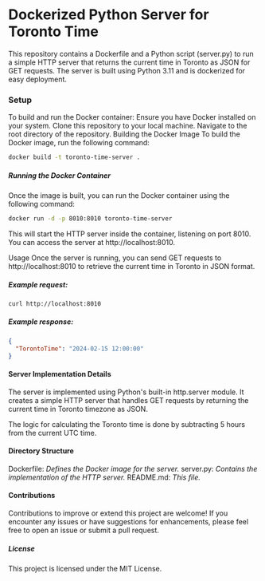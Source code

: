 # Dockerized Python Server for Toronto Time
This repository contains a Dockerfile and a Python script (server.py) to run a simple HTTP server that returns the current time in Toronto as JSON for GET requests. The server is built using Python 3.11 and is dockerized for easy deployment.

### Setup
To build and run the Docker container:
Ensure you have Docker installed on your system.
Clone this repository to your local machine.
Navigate to the root directory of the repository.
Building the Docker Image
To build the Docker image, run the following command:

```bash
docker build -t toronto-time-server .
```
##### Running the Docker Container
Once the image is built, you can run the Docker container using the following command:
```bash
docker run -d -p 8010:8010 toronto-time-server
```
This will start the HTTP server inside the container, listening on port 8010. You can access the server at http://localhost:8010.

Usage
Once the server is running, you can send GET requests to http://localhost:8010 to retrieve the current time in Toronto in JSON format.

##### Example request:
```bash
curl http://localhost:8010
```
##### Example response:

```json
{
  "TorontoTime": "2024-02-15 12:00:00"
}
```

#### Server Implementation Details
The server is implemented using Python's built-in http.server module. It creates a simple HTTP server that handles GET requests by returning the current time in Toronto timezone as JSON.

The logic for calculating the Toronto time is done by subtracting 5 hours from the current UTC time.

#### Directory Structure
Dockerfile: *Defines the Docker image for the server.*
server.py: *Contains the implementation of the HTTP server.*
README.md: *This file.*

#### Contributions
Contributions to improve or extend this project are welcome! If you encounter any issues or have suggestions for enhancements, please feel free to open an issue or submit a pull request.

##### License
This project is licensed under the MIT License.